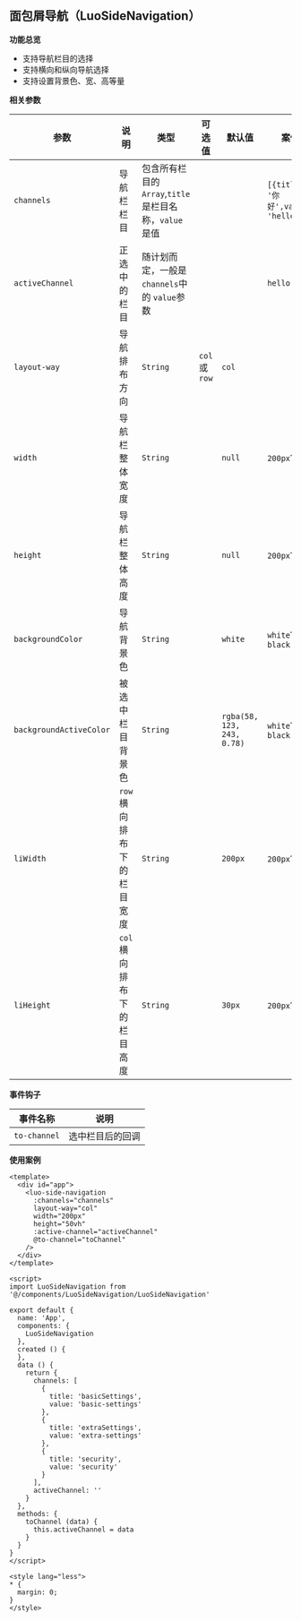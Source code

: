 ## 面包屑导航（LuoSideNavigation）

**功能总览**

* 支持导航栏目的选择
* 支持横向和纵向导航选择
* 支持设置背景色、宽、高等量

**相关参数**

| 参数                      | 说明                        | 类型                                                        | 可选值            | 默认值                       | 案例                                  |
| ------------------------- | --------------------------- | ----------------------------------------------------------- | ----------------- | ---------------------------- | ------------------------------------- |
| `channels`              | 导航栏栏目                  | 包含所有栏目的 `Array`,`title`是栏目名称，`value`是值 |                   |                              | `[{title: '你好',value: 'hello'}}]` |
| `activeChannel`         | 正选中的栏目                | 随计划而定，一般是 `channels`中的 `value`参数           |                   |                              | `hello`                             |
| `layout-way`            | 导航排布方向                | `String`                                                  | `col`或 `row` | `col`                      |                                       |
| `width`                 | 导航栏整体宽度              | `String`                                                  |                   | `null`                     | `200px`?`100%`                   |
| `height`                | 导航栏整体高度              | `String`                                                  |                   | `null`                     | `200px`?`100%`                   |
| `backgroundColor`       | 导航背景色                  | `String`                                                  |                   | `white`                    | `white`?`black`                  |
| `backgroundActiveColor` | 被选中栏目背景色            | `String`                                                  |                   | `rgba(58, 123, 243, 0.78)` | `white`?`black`                  |
| `liWidth`               | `row`横向排布下的栏目宽度 | `String`                                                  |                   | `200px`                    | `200px`?`100%`                   |
| `liHeight`              | `col`横向排布下的栏目高度 | `String`                                                  |                   | `30px`                     | `200px`?`100%`                   |



**事件钩子**

| 事件名称       | 说明             |
| -------------- | ---------------- |
| `to-channel` | 选中栏目后的回调 |

**使用案例**

```
<template>
  <div id="app">
    <luo-side-navigation
      :channels="channels"
      layout-way="col"
      width="200px"
      height="50vh"
      :active-channel="activeChannel"
      @to-channel="toChannel"
    />
  </div>
</template>

<script>
import LuoSideNavigation from '@/components/LuoSideNavigation/LuoSideNavigation'

export default {
  name: 'App',
  components: {
    LuoSideNavigation
  },
  created () {
  },
  data () {
    return {
      channels: [
        {
          title: 'basicSettings',
          value: 'basic-settings'
        },
        {
          title: 'extraSettings',
          value: 'extra-settings'
        },
        {
          title: 'security',
          value: 'security'
        }
      ],
      activeChannel: ''
    }
  },
  methods: {
    toChannel (data) {
      this.activeChannel = data
    }
  }
}
</script>

<style lang="less">
* {
  margin: 0;
}
</style>
```
